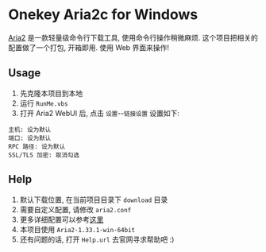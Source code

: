 # Onekey Aria2c for Windows

[Aria2](https://aria2.github.io/) 是一款轻量级命令行下载工具, 使用命令行操作稍微麻烦. 这个项目把相关的配置做了一个打包, 开箱即用. 使用 Web 界面来操作! 

## Usage

1. 先克隆本项目到本地 
2. 运行 `RunMe.vbs`
3. 打开 Aria2 WebUI 后, 点击 `设置`--`链接设置` 设置如下:

```text
主机: 设为默认
端口: 设为默认
RPC 路径: 设为默认
SSL/TLS 加密: 取消勾选
```

## Help

1. 默认下载位置, 在当前项目目录下 `download` 目录
2. 需要自定义配置, 请修改 `aria2.conf`
3. 更多详细配置可以参考[这里](https://aria2c.com/usage.html)
4. 本项目使用 `Aria2-1.33.1-win-64bit`
5. 还有问题的话, 打开 `Help.url` 去官网寻求帮助吧 :)
